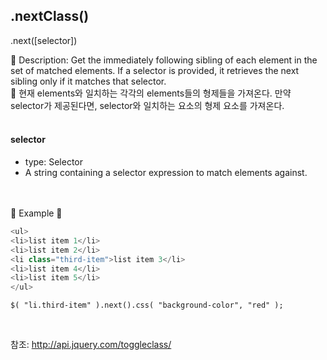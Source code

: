 ## .nextClass()
.next([selector])  

🌸 Description: Get the immediately following sibling of each element in the set of matched elements. If a selector is provided, it retrieves the next sibling only if it matches that selector.  
🌸 현재 elements와 일치하는 각각의 elements들의 형제들을 가져온다. 만약 selector가 제공된다면, selector와 일치하는 요소의 형제 요소를 가져온다.
</br></br>  
#### selector
- type: Selector
- A string containing a selector expression to match elements against.  
</br></br>  

🔹 Example 🔹  
```javascript
<ul>
<li>list item 1</li>  
<li>list item 2</li>  
<li class="third-item">list item 3</li>  
<li>list item 4</li>  
<li>list item 5</li>  
</ul>
```  
```jQuery
$( "li.third-item" ).next().css( "background-color", "red" );  
```
</br>  

참조: http://api.jquery.com/toggleclass/
